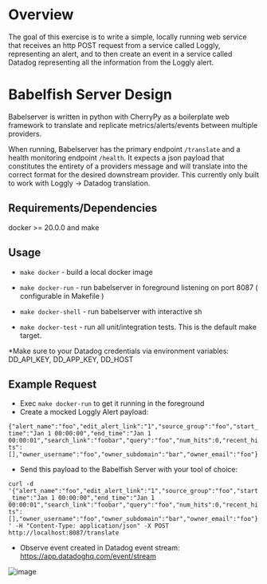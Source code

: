 # Overview

The goal of this exercise is to write a simple, locally running web service that receives an http POST request from a service called Loggly, representing an alert, and to then create an event in a service called Datadog representing all the information from the Loggly alert.

# Babelfish Server Design

Babelserver is written in python with CherryPy as a boilerplate web framework to translate and replicate metrics/alerts/events between multiple providers.

When running, Babelserver has the primary endpoint `/translate` and a health monitoring endpoint `/health`. It expects a json payload that constitutes the entirety of a providers message and will translate into the correct format for the desired downstream provider. This currently only built to work with Loggly -> Datadog translation.

## Requirements/Dependencies

docker >= 20.0.0 and make

## Usage

- `make docker` - build a local docker image

- `make docker-run` - run babelserver in foreground listening on port 8087 ( configurable in Makefile )

- `make docker-shell` - run babelserver with interactive sh

- `make docker-test` - run all unit/integration tests. This is the default make target.

*Make sure to your Datadog credentials via environment variables: DD_API_KEY, DD_APP_KEY, DD_HOST

## Example Request

- Exec `make docker-run` to get it running in the foreground
- Create a mocked Loggly Alert payload:

`{"alert_name":"foo","edit_alert_link":"1","source_group":"foo","start_time":"Jan 1 00:00:00","end_time":"Jan 1 00:00:01","search_link":"foobar","query":"foo","num_hits":0,"recent_hits":[],"owner_username":"foo","owner_subdomain":"bar","owner_email":"foo"}`
- Send this payload to the Babelfish Server with your tool of choice:

`curl -d '{"alert_name":"foo","edit_alert_link":"1","source_group":"foo","start_time":"Jan 1 00:00:00","end_time":"Jan 1 00:00:01","search_link":"foobar","query":"foo","num_hits":0,"recent_hits":[],"owner_username":"foo","owner_subdomain":"bar","owner_email":"foo"}' -H "Content-Type: application/json" -X POST http://localhost:8087/translate`
- Observe event created in Datadog event stream: https://app.datadoghq.com/event/stream

![image](https://user-images.githubusercontent.com/12144004/129983875-0c3bdcd8-765b-414f-9d5a-36a1b5a279c5.png)
